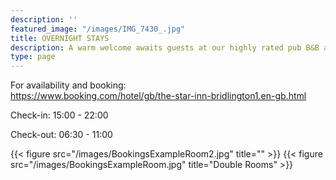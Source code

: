 ```yaml
---
description: ''
featured_image: "/images/IMG_7430_.jpg"
title: OVERNIGHT STAYS
description: A warm welcome awaits guests at our highly rated pub B&B accommodation
type: page
---
```


For availability and booking:  
https://www.booking.com/hotel/gb/the-star-inn-bridlington1.en-gb.html

Check-in:
15:00 - 22:00

Check-out:
06:30 - 11:00

{{< figure src="/images/BookingsExampleRoom2.jpg" title="" >}}
{{< figure src="/images/BookingsExampleRoom.jpg" title="Double Rooms" >}}